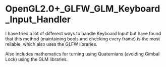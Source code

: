 # OpenGL2.0+_GLFW_GLM_Keyboard_Input_Handler

I have tried a lot of different ways to handle Keyboard Input but have found that this method (maintaining bools and checking every frame) is the most reliable, which also uses the GLFW libraries.

Also includes mathematics for turning using Quaternians (avoiding Gimbal Lock) using the GLM libraries.
